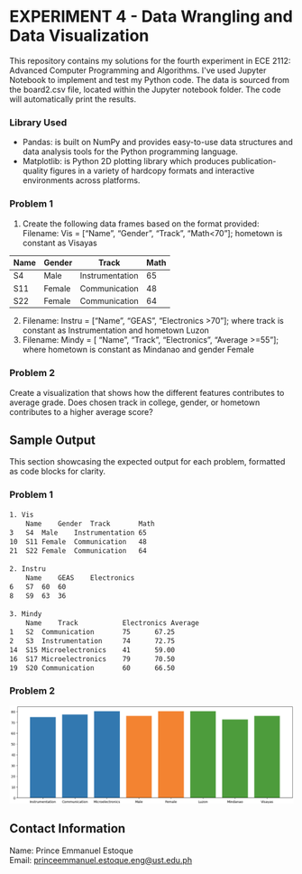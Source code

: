 # EXPERIMENT 4 - Data Wrangling and Data Visualization
This repository contains my solutions for the fourth experiment in ECE 2112: Advanced Computer Programming and Algorithms. I've used Jupyter Notebook to implement and test my Python code. The data is sourced from the board2.csv file, located within the Jupyter notebook folder. The code will automatically print the results.<br />

### Library Used
- Pandas: is built on NumPy and provides easy-to-use data structures and data analysis tools for the Python programming language.
- Matplotlib: is Python 2D plotting library which produces publication-quality figures in a variety of hardcopy formats and interactive environments across platforms.

### Problem 1
1. Create the following data frames based on the format provided: Filename: Vis = [“Name”, “Gender”, “Track”, “Math<70”]; hometown is constant as Visayas

| Name | Gender | Track | Math |
| --- | --- | --- | --- |
| S4 | Male | Instrumentation | 65 |
| S11 | Female | Communication | 48 |
| S22 | Female | Communication | 64 |
2. Filename: Instru = [“Name”, “GEAS”, “Electronics >70”]; where track is constant as Instrumentation and hometown Luzon
3. Filename: Mindy = [ “Name”, “Track”, “Electronics”, “Average >=55”]; where hometown is constant as Mindanao and gender Female

### Problem 2
Create a visualization that shows how the different features contributes to average grade. Does chosen track in college, gender, or hometown contributes to a higher average score?

## Sample Output
This section showcasing the expected output for each problem, formatted as code blocks for clarity.
### Problem 1
```
1. Vis
	Name	Gender	Track		Math
3	S4	Male	Instrumentation	65
10	S11	Female	Communication	48
21	S22	Female	Communication	64

2. Instru
	Name	GEAS	Electronics
6	S7	60	60
8	S9	63	36

3. Mindy
	Name	Track			Electronics	Average
1	S2	Communication		75		67.25
2	S3	Instrumentation		74		72.75
14	S15	Microelectronics	41		59.00
16	S17	Microelectronics	79		70.50
19	S20	Communication		60		66.50
```

### Problem 2
![output_p2](output_p2.png)

## Contact Information
Name: Prince Emmanuel Estoque<br /> 
Email: princeemmanuel.estoque.eng@ust.edu.ph

